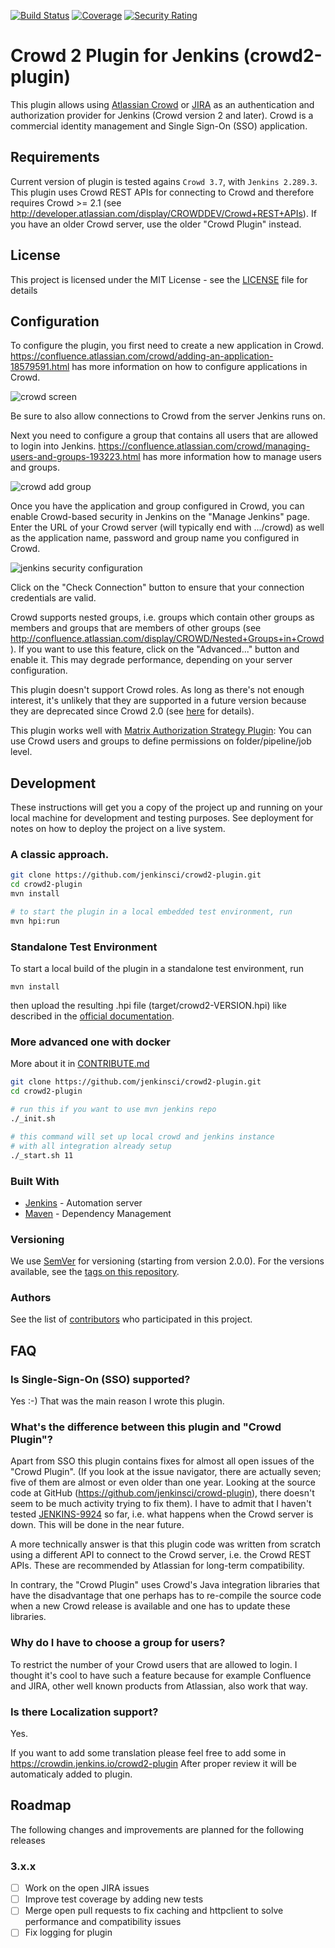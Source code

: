 
[![Build Status](https://ci.jenkins.io/buildStatus/icon?job=Plugins/crowd2-plugin/master)](https://ci.jenkins.io/job/Plugins/job/crowd2-plugin/job/master/)
[![Coverage](https://sonarcloud.io/api/project_badges/measure?project=jenkins-crowd2-plugin&metric=coverage)](https://sonarcloud.io/dashboard?id=jenkins-crowd2-plugin)
[![Security Rating](https://sonarcloud.io/api/project_badges/measure?project=jenkins-crowd2-plugin&metric=security_rating)](https://sonarcloud.io/dashboard?id=jenkins-crowd2-plugin)

# Crowd 2 Plugin for Jenkins (crowd2-plugin)

This plugin allows using [Atlassian Crowd](https://www.atlassian.com/software/crowd) or [JIRA](https://www.atlassian.com/software/jira) as an authentication and authorization provider for Jenkins (Crowd version 2 and later). Crowd is a commercial identity management and Single Sign-On (SSO) application.

## Requirements

Current version of plugin is tested agains `Crowd 3.7`, with `Jenkins 2.289.3`.
This plugin uses Crowd REST APIs for connecting to Crowd and therefore
requires Crowd \>= 2.1
(see <http://developer.atlassian.com/display/CROWDDEV/Crowd+REST+APIs>).
If you have an older Crowd server, use the older "Crowd Plugin" instead.

## License

This project is licensed under the MIT License - see the [LICENSE](LICENSE) file for details

## Configuration

To configure the plugin, you first need to create a new application in
Crowd. <https://confluence.atlassian.com/crowd/adding-an-application-18579591.html>
has more information on how to configure applications in Crowd.

![crowd screen](docs/images/image_crowd_screen.png)

Be sure to also allow connections to Crowd from the server Jenkins runs
on.

Next you need to configure a group that contains all users that are
allowed to login into Jenkins.
<https://confluence.atlassian.com/crowd/managing-users-and-groups-193223.html>
has more information how to manage users and groups.

![crowd add group](docs/images/image_crowd_add_group.png)

Once you have the application and group configured in Crowd, you can
enable Crowd-based security in Jenkins on the "Manage Jenkins" page.
Enter the URL of your Crowd server (will typically end with .../crowd)
as well as the application name, password and group name you configured
in Crowd.

![jenkins security configuration](docs/images/jenkins_crowd.png)

Click on the "Check Connection" button to ensure that your connection
credentials are valid.

Crowd supports nested groups, i.e. groups which contain other groups as
members and groups that are members of other groups (see
<http://confluence.atlassian.com/display/CROWD/Nested+Groups+in+Crowd>).
If you want to use this feature, click on the "Advanced..." button and
enable it. This may degrade performance, depending on your server
configuration.

This plugin doesn't support Crowd roles. As long as there's not enough
interest, it's unlikely that they are supported in a future version
because they are deprecated since Crowd 2.0 (see
[here](http://confluence.atlassian.com/display/CROWD/Crowd+2.0+Upgrade+Notes)
for details).


This plugin works well with [Matrix Authorization Strategy Plugin](https://plugins.jenkins.io/matrix-auth):
You can use Crowd users and groups to define permissions on folder/pipeline/job level.

## Development

These instructions will get you a copy of the project up and running on your local machine for development and testing purposes. See deployment for notes on how to deploy the project on a live system.

### A classic approach.

``` sh
git clone https://github.com/jenkinsci/crowd2-plugin.git
cd crowd2-plugin
mvn install

# to start the plugin in a local embedded test environment, run
mvn hpi:run
```

### Standalone Test Environment

To start a local build of the plugin in a standalone test environment, run
```
mvn install
```
then upload the resulting .hpi file (target/crowd2-VERSION.hpi) like described in the [official documentation](https://jenkins.io/doc/book/managing/plugins/#advanced-installation).

### More advanced one with docker

More about it in [CONTRIBUTE.md](CONTRIBUTE.md)
``` sh
git clone https://github.com/jenkinsci/crowd2-plugin.git
cd crowd2-plugin

# run this if you want to use mvn jenkins repo
./_init.sh

# this command will set up local crowd and jenkins instance
# with all integration already setup 
./_start.sh 11
```

### Built With

* [Jenkins](https://jenkins.io/) - Automation server
* [Maven](https://maven.apache.org/) - Dependency Management

### Versioning

We use [SemVer](http://semver.org/) for versioning (starting from version 2.0.0). For the versions available, see the [tags on this repository](https://github.com/pingunaut/crowd2-plugin/tags).

### Authors

See the list of [contributors](https://github.com/jenkinsci/crowd2-plugin/contributors) who participated in this project.


## FAQ

### Is Single-Sign-On (SSO) supported?

Yes :-) That was the main reason I wrote this plugin.

### What's the difference between this plugin and "Crowd Plugin"?

Apart from SSO this plugin contains fixes for almost all open issues of
the "Crowd Plugin". (If you look at the issue navigator, there are
actually seven; five of them are almost or even older than one year.
Looking at the source code at GitHub
(<https://github.com/jenkinsci/crowd-plugin>), there doesn't seem to be
much activity trying to fix them). I have to admit that I haven't tested
[JENKINS-9924](https://issues.jenkins-ci.org/browse/JENKINS-9924) so
far, i.e. what happens when the Crowd server is down. This will be done
in the near future.

A more technically answer is that this plugin code was written from
scratch using a different API to connect to the Crowd server, i.e. the
Crowd REST APIs. These are recommended by Atlassian for long-term
compatibility.

In contrary, the "Crowd Plugin" uses Crowd's Java integration libraries
that have the disadvantage that one perhaps has to re-compile the source
code when a new Crowd release is available and one has to update these
libraries.

### Why do I have to choose a group for users?

To restrict the number of your Crowd users that are allowed to login. I
thought it's cool to have such a feature because for example Confluence
and JIRA, other well known products from Atlassian, also work that way.

### Is there Localization support?

Yes.

If you want to add some translation please feel free to add some in 
https://crowdin.jenkins.io/crowd2-plugin
After proper review it will be automaticaly added to plugin.

## Roadmap

The following changes and improvements are planned for the following releases

### 3.x.x

* [ ] Work on the open JIRA issues
* [ ] Improve test coverage by adding new tests
* [ ] Merge open pull requests to fix caching and httpclient to solve performance and compatibility issues
* [ ] Fix logging for plugin
